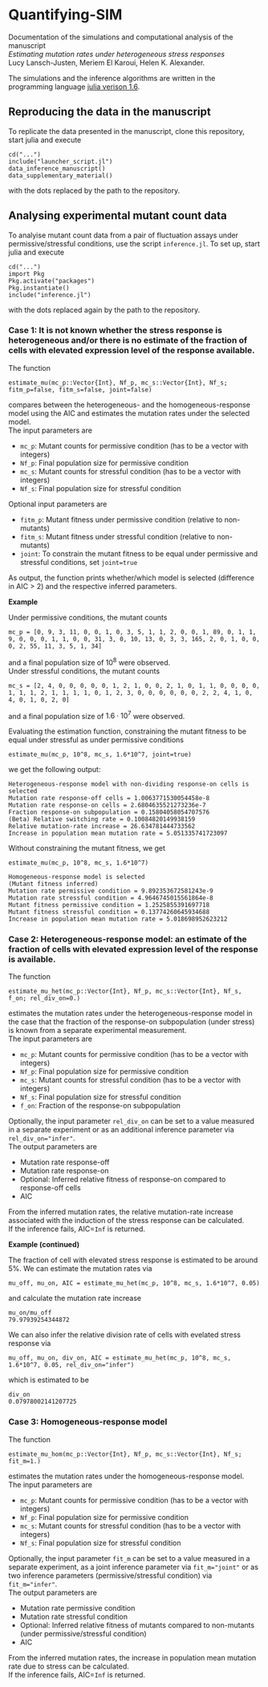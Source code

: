 # Quantifying-SIM
Documentation of the simulations and computational analysis of the manuscript \
*Estimating mutation rates under heterogeneous stress responses* \
Lucy Lansch-Justen, Meriem El Karoui, Helen K. Alexander.

The simulations and the inference algorithms are written in the programming language [julia verison 1.6](https://julialang.org/downloads/#long_term_support_release). 

## Reproducing the data in the manuscript
To replicate the data presented in the manuscript, clone this repository, start julia and execute
```
cd("...")
include("launcher_script.jl")
data_inference_manuscript()
data_supplementary_material()
```
with the dots replaced by the path to the repository.

## Analysing experimental mutant count data

To analyise mutant count data from a pair of fluctuation assays under permissive/stressful conditions, use the script `inference.jl`. To set up, start julia and execute 
```
cd("...")
import Pkg
Pkg.activate("packages")
Pkg.instantiate()
include("inference.jl")
```
with the dots replaced again by the path to the repository.

### Case 1: It is not known whether the stress response is heterogeneous and/or there is no estimate of the fraction of cells with elevated expression level of the response available.

The function 
```
estimate_mu(mc_p::Vector{Int}, Nf_p, mc_s::Vector{Int}, Nf_s; fitm_p=false, fitm_s=false, joint=false)
``` 
compares between the heterogeneous- and the homogeneous-response model using the AIC and estimates the mutation rates under the selected model. \
The input parameters are
* `mc_p`: Mutant counts for permissive condition (has to be a vector with integers)
* `Nf_p`: Final population size for permissive condition
* `mc_s`: Mutant counts for stressful condition (has to be a vector with integers)
* `Nf_s`: Final population size for stressful condition

Optional input parameters are
* `fitm_p`: Mutant fitness under permissive condition (relative to non-mutants)
* `fitm_s`: Mutant fitness under stressful condition (relative to non-mutants)
* `joint`: To constrain the mutant fitness to be equal under permissive and stressful conditions, set `joint=true`

As output, the function prints whether/which model is selected (difference in AIC > 2) and the respective inferred parameters.

**Example** 

Under permissive conditions, the mutant counts 
```
mc_p = [0, 9, 3, 11, 0, 0, 1, 0, 3, 5, 1, 1, 2, 0, 0, 1, 89, 0, 1, 1, 9, 0, 0, 0, 1, 1, 0, 0, 31, 3, 0, 10, 13, 0, 3, 3, 165, 2, 0, 1, 0, 0, 0, 2, 55, 11, 3, 5, 1, 34]
```
and a final population size of $10^8$ were observed. \
Under stressful conditions, the mutant counts 
```
mc_s = [2, 4, 0, 0, 0, 0, 0, 1, 2, 1, 0, 0, 2, 1, 0, 1, 1, 0, 0, 0, 0, 1, 1, 1, 2, 1, 1, 1, 1, 0, 1, 2, 3, 0, 0, 0, 0, 0, 0, 2, 2, 4, 1, 0, 4, 0, 1, 0, 2, 0]
```
and a final population size of $1.6\cdot 10^7$ were observed. 

Evaluating the estimation function, constraining the mutant fitness to be equal under stressful as under permissive conditions 
```
estimate_mu(mc_p, 10^8, mc_s, 1.6*10^7, joint=true)
```
we get the following output:
```
Heterogeneous-response model with non-dividing response-on cells is selected
Mutation rate response-off cells = 1.0063771530054458e-8
Mutation rate response-on cells = 2.6804635521273236e-7
Fraction response-on subpopulation = 0.15804058054707576
(Beta) Relative switching rate = 0.10084820149938159
Relative mutation-rate increase = 26.634781444733562
Increase in population mean mutation rate = 5.051335741723097
```
Without constraining the mutant fitness, we get
```
estimate_mu(mc_p, 10^8, mc_s, 1.6*10^7)
```
```
Homogeneous-response model is selected
(Mutant fitness inferred)
Mutation rate permissive condition = 9.892353672581243e-9
Mutation rate stressful condition = 4.9646745015561864e-8
Mutant fitness permissive condition = 1.2525855391697718
Mutant fitness stressful condition = 0.13774260645934688
Increase in population mean mutation rate = 5.018698952623212
```

### Case 2: Heterogeneous-response model: an estimate of the fraction of cells with elevated expression level of the response is available.

The function 
```
estimate_mu_het(mc_p::Vector{Int}, Nf_p, mc_s::Vector{Int}, Nf_s, f_on; rel_div_on=0.)
```
estimates the mutation rates under the heterogeneous-response model in the case that the fraction of the response-on subpopulation (under stress) is known from a separate experimental measurement. \
The input parameters are
* `mc_p`: Mutant counts for permissive condition (has to be a vector with integers)
* `Nf_p`: Final population size for permissive condition
* `mc_s`: Mutant counts for stressful condition (has to be a vector with integers)
* `Nf_s`: Final population size for stressful condition
* `f_on`: Fraction of the response-on subpopulation 

Optionally, the input parameter `rel_div_on` can be set to a value measured in a separate experiment or as an additional inference parameter via `rel_div_on="infer"`. \
The output parameters are 
* Mutation rate response-off
* Mutation rate response-on
* Optional: Inferred relative fitness of response-on compared to response-off cells
* AIC

From the inferred mutation rates, the relative mutation-rate increase associated with the induction of the stress response can be calculated.\
If the inference fails, AIC=`Inf` is returned.

**Example (continued)** 

The fraction of cell with elevated stress response is estimated to be around $5\%$. We can estimate the mutation rates via

```
mu_off, mu_on, AIC = estimate_mu_het(mc_p, 10^8, mc_s, 1.6*10^7, 0.05)
```
and calculate the mutation rate increase
```
mu_on/mu_off
79.97939254344872
```
We can also infer the relative division rate of cells with evelated stress response via 
```
mu_off, mu_on, div_on, AIC = estimate_mu_het(mc_p, 10^8, mc_s, 1.6*10^7, 0.05, rel_div_on="infer")
```
which is estimated to be
```
div_on
0.07978002141207725
```

### Case 3: Homogeneous-response model

The function 
```
estimate_mu_hom(mc_p::Vector{Int}, Nf_p, mc_s::Vector{Int}, Nf_s; fit_m=1.)
```
estimates the mutation rates under the homogeneous-response model. \
The input parameters are
* `mc_p`: Mutant counts for permissive condition (has to be a vector with integers)
* `Nf_p`: Final population size for permissive condition
* `mc_s`: Mutant counts for stressful condition (has to be a vector with integers)
* `Nf_s`: Final population size for stressful condition

Optionally, the input parameter `fit_m` can be set to a value measured in a separate experiment, as a joint inference parameter via `fit_m="joint"` or as two inference parameters (permissive/stressful condition) via `fit_m="infer"`. \
The output parameters are 
* Mutation rate permissive condition 
* Mutation rate stressful condition
* Optional: Inferred relative fitness of mutants compared to non-mutants (under permissive/stressful condition)
* AIC

From the inferred mutation rates, the increase in population mean mutation rate due to stress can be calculated.\
If the inference fails, AIC=`Inf` is returned.